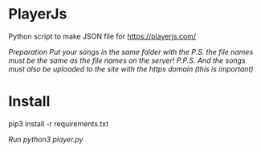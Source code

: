 # PlayerJs
Python script to make JSON file for https://playerjs.com/

_Preparation
Put your songs in the same folder with the P.S. the file names must be the same as the file names on the server! P.P.S. And the songs must also be uploaded to the site with the https domain (this is important)_
# Install 
pip3 install -r requirements.txt

_Run
python3 player.py_

